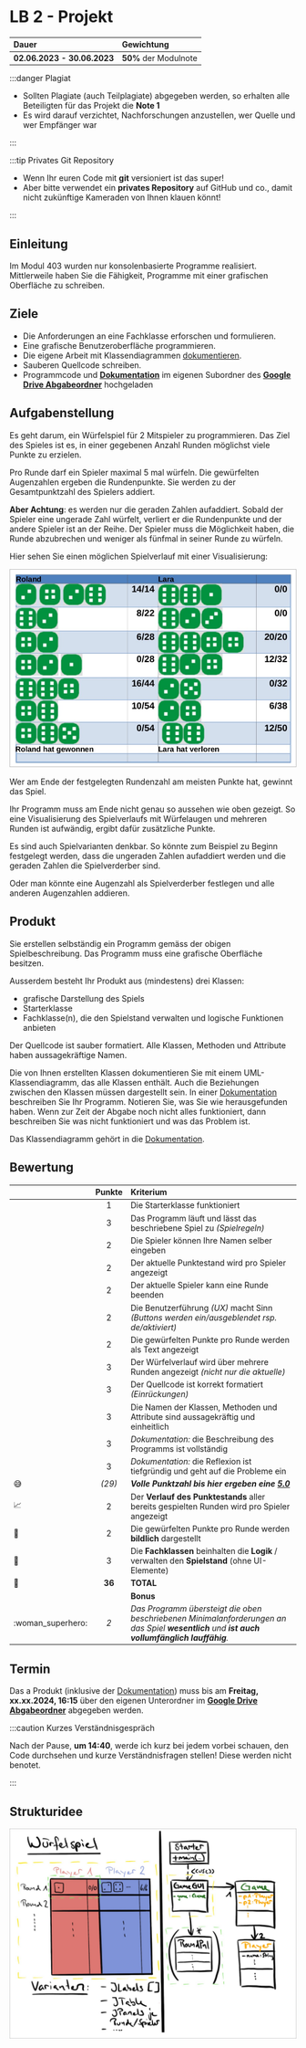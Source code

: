 # LB 2 - Projekt

| Dauer                       | Gewichtung            |
| :-------------------------- | :-------------------- |
| **02.06.2023 - 30.06.2023** | **50%** der Modulnote |

:::danger Plagiat

- Sollten Plagiate (auch Teilplagiate) abgegeben werden, so erhalten alle
  Beteiligten für das Projekt die **Note 1**
- Es wird darauf verzichtet, Nachforschungen anzustellen, wer Quelle und wer
  Empfänger war

:::

:::tip Privates Git Repository

- Wenn Ihr euren Code mit **git** versioniert ist das super!
- Aber bitte verwendet ein **privates Repository** auf GitHub und co., damit
  nicht zukünftige Kameraden von Ihnen klauen könnt!

:::

## Einleitung

Im Modul 403 wurden nur konsolenbasierte Programme realisiert. Mittlerweile
haben Sie die Fähigkeit, Programme mit einer grafischen Oberfläche zu schreiben.

## Ziele

- Die Anforderungen an eine Fachklasse erforschen und formulieren.
- Eine grafische Benutzeroberfläche programmieren.
- Die eigene Arbeit mit Klassendiagrammen [dokumentieren][Dokumentation].
- Sauberen Quellcode schreiben.
- Programmcode und **[Dokumentation]** im eigenen Subordner des **[Google Drive
  Abgabeordner]** hochgeladen

## Aufgabenstellung

Es geht darum, ein Würfelspiel für 2 Mitspieler zu programmieren. Das Ziel des
Spieles ist es, in einer gegebenen Anzahl Runden möglichst viele Punkte zu
erzielen.

Pro Runde darf ein Spieler maximal 5 mal würfeln. Die gewürfelten Augenzahlen
ergeben die Rundenpunkte. Sie werden zu der Gesamtpunktzahl des Spielers
addiert.

**Aber Achtung**: es werden nur die geraden Zahlen aufaddiert. Sobald der
Spieler eine ungerade Zahl würfelt, verliert er die Rundenpunkte und der andere
Spieler ist an der Reihe. Der Spieler muss die Möglichkeit haben, die Runde
abzubrechen und weniger als fünfmal in seiner Runde zu würfeln.

Hier sehen Sie einen möglichen Spielverlauf mit einer Visualisierung:

![](../img/spielverlauf.jpg)

Wer am Ende der festgelegten Rundenzahl am meisten Punkte hat, gewinnt das
Spiel.

Ihr Programm muss am Ende nicht genau so aussehen wie oben gezeigt. So eine
Visualisierung des Spielverlaufs mit Würfelaugen und mehreren Runden ist
aufwändig, ergibt dafür zusätzliche Punkte.

Es sind auch Spielvarianten denkbar. So könnte zum Beispiel zu Beginn festgelegt
werden, dass die ungeraden Zahlen aufaddiert werden und die geraden Zahlen die
Spielverderber sind.

Oder man könnte eine Augenzahl als Spielverderber festlegen und alle anderen
Augenzahlen addieren.

## Produkt

Sie erstellen selbständig ein Programm gemäss der obigen Spielbeschreibung. Das
Programm muss eine grafische Oberfläche besitzen.

Ausserdem besteht Ihr Produkt aus (mindestens) drei Klassen:

- grafische Darstellung des Spiels
- Starterklasse
- Fachklasse(n), die den Spielstand verwalten und logische Funktionen anbieten

Der Quellcode ist sauber formatiert. Alle Klassen, Methoden und Attribute haben
aussagekräftige Namen.

Die von Ihnen erstellten Klassen dokumentieren Sie mit einem
UML-Klassendiagramm, das alle Klassen enthält. Auch die Beziehungen zwischen den
Klassen müssen dargestellt sein. In einer [Dokumentation] beschreiben Sie Ihr
Programm. Notieren Sie, was Sie wie herausgefunden haben. Wenn zur Zeit der
Abgabe noch nicht alles funktioniert, dann beschreiben Sie was nicht
funktioniert und was das Problem ist.

Das Klassendiagramm gehört in die [Dokumentation].

## Bewertung

|                            | Punkte | Kriterium                                                                                                                                    |
| -------------------------- | :----: | :------------------------------------------------------------------------------------------------------------------------------------------- |
|                            |   1    | Die Starterklasse funktioniert                                                                                                               |
|                            |   3    | Das Programm läuft und lässt das beschriebene Spiel zu _(Spielregeln)_                                                                       |
|                            |   2    | Die Spieler können Ihre Namen selber eingeben                                                                                                |
|                            |   2    | Der aktuelle Punktestand wird pro Spieler angezeigt                                                                                          |
|                            |   2    | Der aktuelle Spieler kann eine Runde beenden                                                                                                 |
|                            |   2    | Die Benutzerführung _(UX)_ macht Sinn _(Buttons werden ein/ausgeblendet rsp. de/aktiviert)_                                                  |
|                            |   2    | Die gewürfelten Punkte pro Runde werden als Text angezeigt                                                                                   |
|                            |   3    | Der Würfelverlauf wird über mehrere Runden angezeigt _(nicht nur die aktuelle)_                                                              |
|                            |   3    | Der Quellcode ist korrekt formatiert _(Einrückungen)_                                                                                        |
|                            |   3    | Die Namen der Klassen, Methoden und Attribute sind aussagekräftig und einheitlich                                                            |
|                            |   3    | _Dokumentation:_ die Beschreibung des Programms ist vollständig                                                                              |
|                            |   3    | _Dokumentation:_ die Reflexion ist tiefgründig und geht auf die Probleme ein                                                                 |
| :sweat_smile:              | _(29)_ | _**Volle Punktzahl bis hier ergeben eine <u>5.0</u>**_                                                                                       |
| :chart_with_upwards_trend: |   2    | Der **Verlauf des Punktestands** aller bereits gespielten Runden wird pro Spieler angezeigt                                                  |
| :game_die:                 |   2    | Die gewürfelten Punkte pro Runde werden **bildlich** dargestellt                                                                             |
| :sushi:                    |   3    | Die **Fachklassen** beinhalten die **Logik** / verwalten den **Spielstand** (ohne UI-Elemente)                                               |
| :checkered_flag:           | **36** | **TOTAL**                                                                                                                                    |
|                            |        | **Bonus**                                                                                                                                    |
| :woman_superhero:                |  _2_   | _Das Programm übersteigt die oben beschriebenen Minimalanforderungen an das Spiel **wesentlich** und **ist auch vollumfänglich lauffähig**._ |

## Termin

Das a Produkt (inklusive der [Dokumentation]) muss bis am **Freitag, xx.xx.2024,
16:15** über den eigenen Unterordner im **[Google Drive Abgabeordner]**
abgegeben werden.

:::caution Kurzes Verständnisgespräch

Nach der Pause, **um 14:40**, werde ich kurz bei jedem vorbei schauen, den Code
durchsehen und kurze Verständnisfragen stellen! Diese werden nicht benotet.

:::

## Strukturidee

![](../img/projektstruktur.jpg)

[Dokumentation]:
  https://docs.google.com/document/d/1OhUYxLkwIWsxuk3SwcycjGUcRzkJQPRYRnbpkjiLEho/edit
[Google Drive Abgabeordner]:
  https://drive.google.com/drive/folders/11b3TCKZeapIwKUNCDz6ul-kLnfkrJAjN
